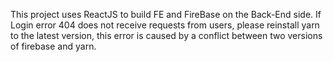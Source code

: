 This project uses ReactJS to build FE and FireBase on the Back-End side. If Login error 404 does not receive requests from users, please reinstall yarn to the latest version, this error is caused by a conflict between two versions of firebase and yarn.
